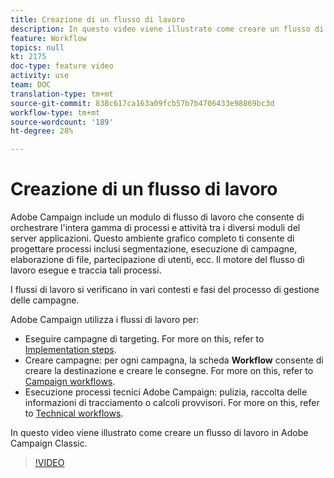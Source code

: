 ```yaml
---
title: Creazione di un flusso di lavoro
description: In questo video viene illustrato come creare un flusso di lavoro in Adobe Campaign Classic.
feature: Workflow
topics: null
kt: 2175
doc-type: feature video
activity: use
team: DOC
translation-type: tm+mt
source-git-commit: 838c617ca163a09fcb57b7b4706433e98869bc3d
workflow-type: tm+mt
source-wordcount: '189'
ht-degree: 28%

---
```



# Creazione di un flusso di lavoro

 Adobe Campaign include un modulo di flusso di lavoro che consente di orchestrare l&#39;intera gamma di processi e attività tra i diversi moduli del server applicazioni. Questo ambiente grafico completo ti consente di progettare processi inclusi segmentazione, esecuzione di campagne, elaborazione di file, partecipazione di utenti, ecc. Il motore del flusso di lavoro esegue e traccia tali processi.

I flussi di lavoro si verificano in vari contesti e fasi del processo di gestione delle campagne.

 Adobe Campaign utilizza i flussi di lavoro per:

* Eseguire campagne di targeting. For more on this, refer to [Implementation steps](https://docs.adobe.com/content/help/en/campaign-classic/using/automating-with-workflows/general-operation/building-a-workflow.html#Implementation_steps_).
* Creare campagne: per ogni campagna, la scheda **Workflow** consente di creare la destinazione e creare le consegne. For more on this, refer to [Campaign workflows](https://docs.adobe.com/content/help/it-IT/campaign-classic/using/automating-with-workflows/general-operation/building-a-workflow.html#campaign-workflows).
* Esecuzione  processi tecnici Adobe Campaign: pulizia, raccolta delle informazioni di tracciamento o calcoli provvisori. For more on this, refer to [Technical workflows](https://docs.adobe.com/content/help/it-IT/campaign-classic/using/automating-with-workflows/general-operation/building-a-workflow.html#technical-workflows).

In questo video viene illustrato come creare un flusso di lavoro in Adobe Campaign Classic.

>[!VIDEO](https://video.tv.adobe.com/v/25559?quality=12)
